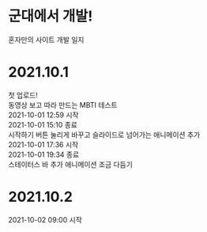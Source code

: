 # 군대에서 개발!
혼자만의 사이트 개발 일지

# 2021.10.1
첫 업로드! <br>
동영상 보고 따라 만드는 MBTI 테스트 <br>
2021-10-01 12:59 시작 <br>
2021-10-01 15:10 종료 <br>
시작하기 버튼 눌리게 바꾸고 슬라이드로 넘어가는 애니메이션 추가 <br>
2021-10-01 17:36 시작 <br>
2021-10-01 19:34 종료 <br>
스테이터스 바 추가 애니메이션 조금 다듬기 <br>
# 2021.10.2 <br>
2021-10-02 09:00 시작
